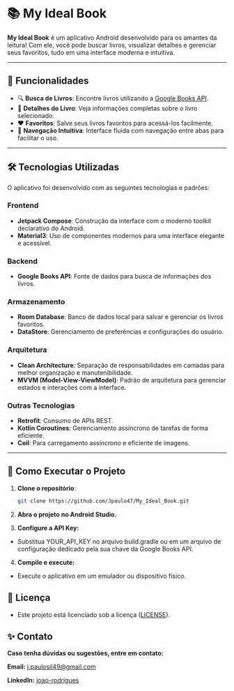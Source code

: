 # 📚 My Ideal Book

**My Ideal Book** é um aplicativo Android desenvolvido para os amantes da leitura! Com ele, você pode buscar livros, visualizar detalhes e gerenciar seus favoritos, tudo em uma interface moderna e intuitiva.

---

## 🚀 Funcionalidades

- 🔍 **Busca de Livros**: Encontre livros utilizando a [Google Books API](https://developers.google.com/books).
- 📖 **Detalhes do Livro**: Veja informações completas sobre o livro selecionado.
- ❤️ **Favoritos**: Salve seus livros favoritos para acessá-los facilmente.
- 🔄 **Navegação Intuitiva**: Interface fluida com navegação entre abas para facilitar o uso.

---

## 🛠️ Tecnologias Utilizadas

O aplicativo foi desenvolvido com as seguintes tecnologias e padrões:

### **Frontend**
- **Jetpack Compose**: Construção da interface com o moderno toolkit declarativo do Android.
- **Material3**: Uso de componentes modernos para uma interface elegante e acessível.

### **Backend**
- **Google Books API**: Fonte de dados para busca de informações dos livros.

### **Armazenamento**
- **Room Database**: Banco de dados local para salvar e gerenciar os livros favoritos.
- **DataStore**: Gerenciamento de preferências e configurações do usuário.

### **Arquitetura**
- **Clean Architecture**: Separação de responsabilidades em camadas para melhor organização e manutenibilidade.
- **MVVM (Model-View-ViewModel)**: Padrão de arquitetura para gerenciar estados e interações com a interface.

### **Outras Tecnologias**
- **Retrofit**: Consumo de APIs REST.
- **Kotlin Coroutines**: Gerenciamento assíncrono de tarefas de forma eficiente.
- **Coil**: Para carregamento assíncrono e eficiente de imagens.

---

## 🔧 Como Executar o Projeto

1. **Clone o repositório**:
   ```bash
   git clone https://github.com/Jpaulo47/My_Ideal_Book.git

2. **Abra o projeto no Android Studio.**

3. **Configure a API Key:**

- Substitua YOUR_API_KEY no arquivo build.gradle ou em um arquivo de configuração dedicado pela sua chave da Google Books API.
  
4. **Compile e execute:**

- Execute o aplicativo em um emulador ou dispositivo físico.

## 📝 Licença
- Este projeto está licenciado sob a licença ([LICENSE](https://github.com/Jpaulo47/My_Ideal_Book/blob/main/LICENSE)).

## ✨ Contato
**Caso tenha dúvidas ou sugestões, entre em contato:**

**Email:** j.paulosil49@gmail.com

**LinkedIn:** [joao-rodrigues](https://www.linkedin.com/in/jo%C3%A3o-paulo-rodrigues-silva/)

   


